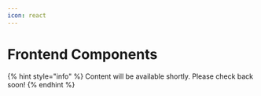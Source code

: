 ```yaml
---
icon: react
---
```


# Frontend Components

{% hint style="info" %}
Content will be available shortly. Please check back soon!
{% endhint %}